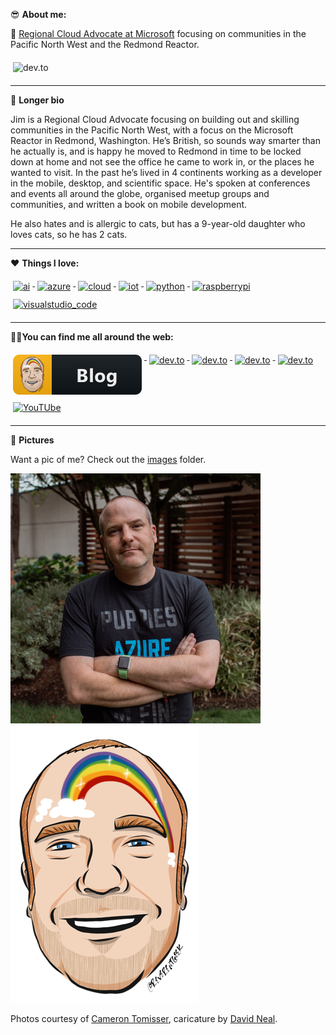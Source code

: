 😎 **About me:**

🤖 [Regional Cloud Advocate at Microsoft]((https://developer.microsoft.com/advocates/?WT.mc_id=jimbobbennett-github-jabenn)) focusing on communities in the Pacific North West and the Redmond Reactor.

<img src="https://raw.githubusercontent.com/jimbobbennett/ColoredBadges/main/svg/pronouns/hehim.svg" alt="dev.to" style="vertical-align:top; margin:6px 4px">

---

🥱 **Longer bio**

Jim is a Regional Cloud Advocate focusing on building out and skilling communities in the Pacific North West, with a focus on the Microsoft Reactor in Redmond, Washington. He’s British, so sounds way smarter than he actually is, and is happy he moved to Redmond in time to be locked down at home and not see the office he came to work in, or the places he wanted to visit. In the past he’s lived in 4 continents working as a developer in the mobile, desktop, and scientific space. He's spoken at conferences and events all around the globe, organised meetup groups and communities, and written a book on mobile development.

He also hates and is allergic to cats, but has a 9-year-old daughter who loves cats, so he has 2 cats.

---

❤️ **Things I love:**

<a href="https://azure.microsoft.com/services/cognitive-services/?WT.mc_id=jimbobbennett-github-jabenn">
  <img src="https://raw.githubusercontent.com/jimbobbennett/ColoredBadges/main/svg/dev/ai.svg" alt="ai" style="vertical-align:top; margin:6px 4px">
</a>

<a href="https://azure.microsoft.com/?WT.mc_id=jimbobbennett-github-jabenn">
  <img src="https://raw.githubusercontent.com/jimbobbennett/ColoredBadges/main/svg/dev/azure.svg" alt="azure" style="vertical-align:top; margin:6px 4px">
</a>

<a href="https://azure.microsoft.com/?WT.mc_id=jimbobbennett-github-jabenn">
  <img src="https://raw.githubusercontent.com/jimbobbennett/ColoredBadges/main/svg/dev/cloud.svg" alt="cloud" style="vertical-align:top; margin:6px 4px">
</a>

<a href="https://azure.microsoft.com/product-categories/iot/?WT.mc_id=jimbobbennett-github-jabenn">
    <img src="https://raw.githubusercontent.com/jimbobbennett/ColoredBadges/main/svg/dev/iot.svg" alt="iot" style="vertical-align:top; margin:6px 4px">
</a>

<a href="https://channel9.msdn.com/Series/Intro-to-Python-Development/Python-for-Beginners-1-of-44-Programming-with-Python?WT.mc_id=jimbobbennett-github-jabenn">
  <img src="https://raw.githubusercontent.com/jimbobbennett/ColoredBadges/main/svg/dev/python.svg" alt="python" style="vertical-align:top; margin:6px 4px">
</a>

<a href="https://github.com/microsoft/rpi-resources">
  <img src="https://raw.githubusercontent.com/jimbobbennett/ColoredBadges/main/svg/dev/raspberrypi.svg" alt="raspberrypi" style="vertical-align:top; margin:6px 4px">
</a>

<a href="https://code.visualstudio.com?WT.mc_id=jimbobbennett-github-jabenn">
  <img src="https://raw.githubusercontent.com/jimbobbennett/ColoredBadges/main/svg/dev/visualstudio_code.svg" alt="visualstudio_code" style="vertical-align:top; margin:6px 4px">
</a>
</a>

---

👨‍💻**You can find me all around the web:**

<a href="https://jimbobbennett.io">
  <img src="https://raw.githubusercontent.com/jimbobbennett/ColoredBadges/main/svg/jim/blog.svg" alt="dev.to" style="vertical-align:top; margin:6px 4px">
</a>
<a href="https://twitter.com/jimbobbennett">
  <img src="https://raw.githubusercontent.com/jimbobbennett/ColoredBadges/main/svg/social/twitter.svg" alt="dev.to" style="vertical-align:top; margin:6px 4px">
</a>
<a href="https://instagram.com/jimbobbennett">
  <img src="https://raw.githubusercontent.com/jimbobbennett/ColoredBadges/main/svg/social/instagram.svg" alt="dev.to" style="vertical-align:top; margin:6px 4px">
</a>
<a href="https://linkedin.com/in/jimbobbennett">
  <img src="https://raw.githubusercontent.com/jimbobbennett/ColoredBadges/main/svg/social/linkedin.svg" alt="dev.to" style="vertical-align:top; margin:6px 4px">
</a>
<a href="https://dev.to/jimbobbennett">
  <img src="https://raw.githubusercontent.com/jimbobbennett/ColoredBadges/main/svg/blogs/devto.svg" alt="dev.to" style="vertical-align:top; margin:6px 4px">
</a>
<a href="https://aka.ms/jim/youtube">
  <img src="https://raw.githubusercontent.com/jimbobbennett/ColoredBadges/main/svg/streaming/youtube.svg" alt="YouTUbe" style="vertical-align:top; margin:6px 4px">
</a>

---

📸 **Pictures**

Want a pic of me? Check out the [images](./images) folder.

![Photo of Jim](./images/Headshot1-tiny-square.png) ![Cartoon of Jim](./images/JimBobBennett-transparent-tiny.png)

Photos courtesy of [Cameron Tomisser](https://twitter.com/camerontomisser), caricature by [David Neal](https://twitter.com/reverentgeek).
